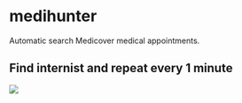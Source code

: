 # medihunter

Automatic search Medicover medical appointments.

## Find internist and repeat every 1 minute 
<img src="https://github.com/apqlzm/medihunter/blob/master/demos/search-every-minute.svg">
